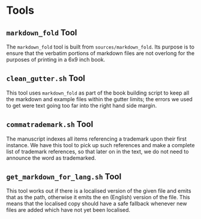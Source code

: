 # Tools

## `markdown_fold` Tool

The `markdown_fold` tool is built from `sources/markdown_fold`.  Its purpose is to ensure that the verbatim portions of markdown files are not overlong for the purposes of printing in a 6x9 inch book.

## `clean_gutter.sh` Tool

This tool uses `markdown_fold` as part of the book building script to keep all the markdown and example files within the gutter limits; the errors we used to get were text going too far into the right hand side margin.

## `commatrademark.sh` Tool

The manuscript indexes all items referencing a trademark upon their first instance.  We have this tool to pick up such references and make a complete list of trademark references, so that later on in the text, we do not need to announce the word as trademarked.

## `get_markdown_for_lang.sh` Tool

This tool works out if there is a localised version of the given file and emits that as the path, otherwise it emits the en (English) version of the file.  This means that the localised copy should have a safe fallback whenever new files are added which have not yet been localised.
